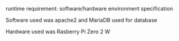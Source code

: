 runtime requirement: software/hardware environment specification

Software used was apache2 and MariaDB used for database

Hardware used was Rasberry Pi Zero 2 W
